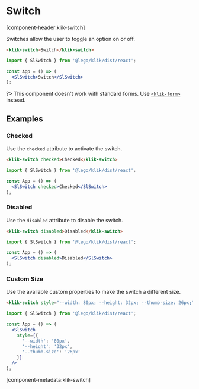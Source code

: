 # Switch

[component-header:klik-switch]

Switches allow the user to toggle an option on or off. 

```html preview
<klik-switch>Switch</klik-switch>
```

```jsx react
import { SlSwitch } from '@lego/klik/dist/react';

const App = () => (
  <SlSwitch>Switch</SlSwitch>
);
```

?> This component doesn't work with standard forms. Use [`<klik-form>`](/components/form) instead.

## Examples

### Checked

Use the `checked` attribute to activate the switch.

```html preview
<klik-switch checked>Checked</klik-switch>
```

```jsx react
import { SlSwitch } from '@lego/klik/dist/react';

const App = () => (
  <SlSwitch checked>Checked</SlSwitch>
);
```

### Disabled

Use the `disabled` attribute to disable the switch.

```html preview
<klik-switch disabled>Disabled</klik-switch>
```

```jsx react
import { SlSwitch } from '@lego/klik/dist/react';

const App = () => (
  <SlSwitch disabled>Disabled</SlSwitch>
);
```

### Custom Size

Use the available custom properties to make the switch a different size.

```html preview
<klik-switch style="--width: 80px; --height: 32px; --thumb-size: 26px;"></klik-switch>
```

```jsx react
import { SlSwitch } from '@lego/klik/dist/react';

const App = () => (
  <SlSwitch 
    style={{
      '--width': '80px',
      '--height': '32px',
      '--thumb-size': '26px'
    }} 
  />
);
```

[component-metadata:klik-switch]
